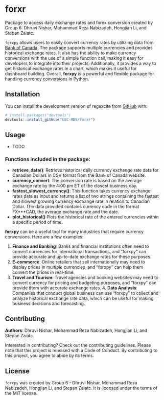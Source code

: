 
<!-- README.md is generated from README.Rmd. Please edit that file -->

# forxr

<!-- badges: start -->
<!-- badges: end -->

Package to access daily exchange rates and forex conversion created by Group 6: Dhruvi Nishar, Mohammad Reza Nabizadeh, Hongjian Li, and Stepan Zaiatc.

`forxpy` allows users to easily convert currency rates by utilizing data from [Bank of Canada](https://www.bankofcanada.ca/rates/exchange/daily-exchange-rates/). The package supports multiple currencies and provides historical exchange rates. It also has the ability to make currency conversions with the use of a simple function call, making it easy for developers to integrate into their projects. Additionally, it provides a way to get historical exchange rates in a chart, which makes it useful for dashboard building. Overall, **forxpy** is a powerful and flexible package for handling currency conversions in Python.

## Installation

You can install the development version of regexcite from [GitHub](https://github.com/) with:

``` r
# install.packages("devtools")
devtools::install_github("UBC-MDS/forxr")
```

## Usage

- TODO

### Functions included in the package:

- **retrieve_data()**: Retrieve historical daily currency exchange rate data for Canadian Dollars in CSV format from the Bank of Canada website.
- **currency_convert**: The conversion rate is based on the average exchange rate by the 4:00 pm ET of the closest business day.
- **fastest_slowest_currency()**: This function takes currency exchange rates data as input and returns a list of two strings containing the fastest and slowest growing currency exchange rate in relation to Canadian Dollar. The data provided contains currency code in the format FX\*\*\*CAD, the average exchange rate and the date.
- **plot_historical()**:Plots the historical rate of the entered currencies within a specific period of time.

**forxpy** can be a useful tool for many industries that require currency conversions. Here are a few examples: 
1. **Finance and Banking**: Banks and financial institutions often need to convert currencies for international transactions, and “forxpy” can provide accurate and up-to-date exchange rates for these purposes. 
2. **E-commerce**: Online retailers that sell internationally may need to display prices in multiple currencies, and “forxpy” can help them convert the prices in real-time. 
3. **Travel and Tourism**: Travel agencies and booking websites may need to convert currency for pricing and budgeting purposes, and “forxpy” can provide them with accurate exchange rates. 4. **Data Analysis**: Companies that conduct global business can use “forxpy” to collect and analyze historical exchange rate data, which can be useful for making business decisions and forecasting.

## Contributing
**Authors**: Dhruvi Nishar, Mohammad Reza Nabizadeh, Hongjian Li, and Stepan Zaiatc.

Interested in contributing? Check out the contributing guidelines. Please note that this project is released with a Code of Conduct. By contributing to this project, you agree to abide by its terms.

## License

`forxpy` was created by Group 6 - Dhruvi Nishar, Mohammad Reza Nabizadeh, Hongjian Li, and Stepan Zaiatc. It is licensed under the terms of the MIT license.

